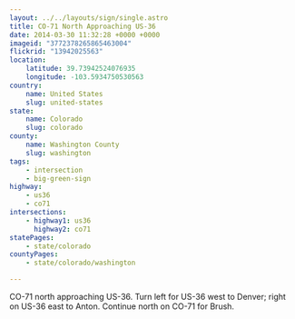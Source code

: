 ```yaml
---
layout: ../../layouts/sign/single.astro
title: CO-71 North Approaching US-36
date: 2014-03-30 11:32:28 +0000 +0000
imageid: "3772378265865463004"
flickrid: "13942025563"
location:
    latitude: 39.73942524076935
    longitude: -103.5934750530563
country:
    name: United States
    slug: united-states
state:
    name: Colorado
    slug: colorado
county:
    name: Washington County
    slug: washington
tags:
    - intersection
    - big-green-sign
highway:
    - us36
    - co71
intersections:
    - highway1: us36
      highway2: co71
statePages:
    - state/colorado
countyPages:
    - state/colorado/washington

---
```

CO-71 north approaching US-36.  Turn left for US-36 west to Denver; right on US-36 east to Anton.  Continue north on CO-71 for Brush.